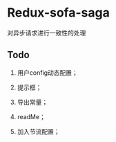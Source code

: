 # Redux-sofa-saga

对异步请求进行一致性的处理

## Todo

1. 用户config动态配置；

2. 提示框；

3. 导出常量；

4. readMe；

5. 加入节流配置；
